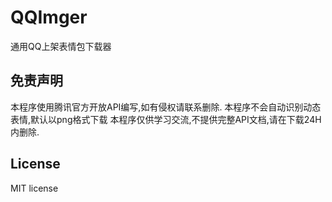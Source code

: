 # QQImger
通用QQ上架表情包下载器

## 免责声明
本程序使用腾讯官方开放API编写,如有侵权请联系删除.
本程序不会自动识别动态表情,默认以png格式下载
本程序仅供学习交流,不提供完整API文档,请在下载24H内删除.

## License
MIT license
